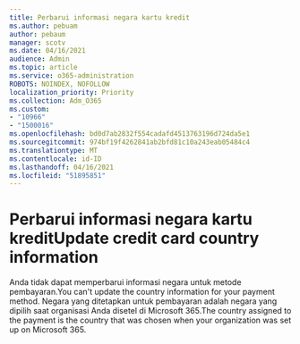 ```yaml
---
title: Perbarui informasi negara kartu kredit
ms.author: pebuam
author: pebaum
manager: scotv
ms.date: 04/16/2021
audience: Admin
ms.topic: article
ms.service: o365-administration
ROBOTS: NOINDEX, NOFOLLOW
localization_priority: Priority
ms.collection: Adm_O365
ms.custom:
- "10966"
- "1500016"
ms.openlocfilehash: bd0d7ab2832f554cadafd4513763196d724da5e1
ms.sourcegitcommit: 974bf19f4262841ab2bfd81c10a243eab05484c4
ms.translationtype: MT
ms.contentlocale: id-ID
ms.lasthandoff: 04/16/2021
ms.locfileid: "51895851"
---
```

# <a name="update-credit-card-country-information"></a><span data-ttu-id="ddba3-102">Perbarui informasi negara kartu kredit</span><span class="sxs-lookup"><span data-stu-id="ddba3-102">Update credit card country information</span></span>

<span data-ttu-id="ddba3-103">Anda tidak dapat memperbarui informasi negara untuk metode pembayaran.</span><span class="sxs-lookup"><span data-stu-id="ddba3-103">You can't update the country information for your payment method.</span></span> <span data-ttu-id="ddba3-104">Negara yang ditetapkan untuk pembayaran adalah negara yang dipilih saat organisasi Anda disetel di Microsoft 365.</span><span class="sxs-lookup"><span data-stu-id="ddba3-104">The country assigned to the payment is the country that was chosen when your organization was set up on Microsoft 365.</span></span> 